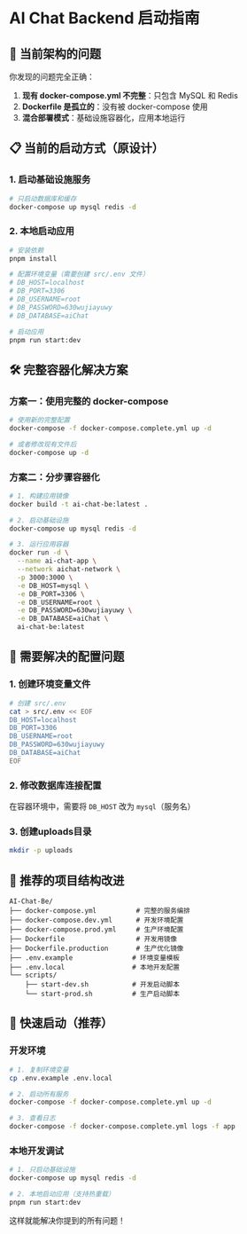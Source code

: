 # AI Chat Backend 启动指南

## 🚨 当前架构的问题

你发现的问题完全正确：

1. **现有 docker-compose.yml 不完整**：只包含 MySQL 和 Redis
2. **Dockerfile 是孤立的**：没有被 docker-compose 使用
3. **混合部署模式**：基础设施容器化，应用本地运行

## 📋 当前的启动方式（原设计）

### 1. 启动基础设施服务
```bash
# 只启动数据库和缓存
docker-compose up mysql redis -d
```

### 2. 本地启动应用
```bash
# 安装依赖
pnpm install

# 配置环境变量（需要创建 src/.env 文件）
# DB_HOST=localhost
# DB_PORT=3306
# DB_USERNAME=root
# DB_PASSWORD=630wujiayuwy
# DB_DATABASE=aiChat

# 启动应用
pnpm run start:dev
```

## 🛠️ 完整容器化解决方案

### 方案一：使用完整的 docker-compose

```bash
# 使用新的完整配置
docker-compose -f docker-compose.complete.yml up -d

# 或者修改现有文件后
docker-compose up -d
```

### 方案二：分步骤容器化

```bash
# 1. 构建应用镜像
docker build -t ai-chat-be:latest .

# 2. 启动基础设施
docker-compose up mysql redis -d

# 3. 运行应用容器
docker run -d \
  --name ai-chat-app \
  --network aichat-network \
  -p 3000:3000 \
  -e DB_HOST=mysql \
  -e DB_PORT=3306 \
  -e DB_USERNAME=root \
  -e DB_PASSWORD=630wujiayuwy \
  -e DB_DATABASE=aiChat \
  ai-chat-be:latest
```

## 🔧 需要解决的配置问题

### 1. 创建环境变量文件
```bash
# 创建 src/.env
cat > src/.env << EOF
DB_HOST=localhost
DB_PORT=3306
DB_USERNAME=root
DB_PASSWORD=630wujiayuwy
DB_DATABASE=aiChat
EOF
```

### 2. 修改数据库连接配置
在容器环境中，需要将 `DB_HOST` 改为 `mysql`（服务名）

### 3. 创建uploads目录
```bash
mkdir -p uploads
```

## 🎯 推荐的项目结构改进

```
AI-Chat-Be/
├── docker-compose.yml          # 完整的服务编排
├── docker-compose.dev.yml      # 开发环境配置
├── docker-compose.prod.yml     # 生产环境配置
├── Dockerfile                  # 开发用镜像
├── Dockerfile.production       # 生产优化镜像
├── .env.example               # 环境变量模板
├── .env.local                 # 本地开发配置
└── scripts/
    ├── start-dev.sh           # 开发启动脚本
    └── start-prod.sh          # 生产启动脚本
```

## 🚀 快速启动（推荐）

### 开发环境
```bash
# 1. 复制环境变量
cp .env.example .env.local

# 2. 启动所有服务
docker-compose -f docker-compose.complete.yml up -d

# 3. 查看日志
docker-compose -f docker-compose.complete.yml logs -f app
```

### 本地开发调试
```bash
# 1. 只启动基础设施
docker-compose up mysql redis -d

# 2. 本地启动应用（支持热重载）
pnpm run start:dev
```

这样就能解决你提到的所有问题！
